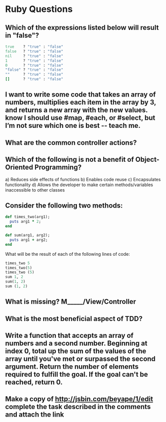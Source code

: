 # Ruby Questions

## Which of the expressions listed below will result in "false"?
```ruby
true    ? "true" : "false"
false   ? "true" : "false"
nil     ? "true" : "false"
1       ? "true" : "false"
0       ? "true" : "false"
"false" ? "true" : "false"
""      ? "true" : "false"
[]      ? "true" : "false"
```
## I want to write some code that takes an array of numbers, multiplies each item in the array by 3, and returns a new array with the new values. know I should use #map, #each, or #select, but I’m not sure which one is best -- teach me.

## What are the common controller actions?

## Which of the following is not a benefit of Object-Oriented Programming?

a) Reduces side effects of functions
b) Enables code reuse
c) Encapsulates functionality
d) Allows the developer to make certain methods/variables inaccessible to other classes

## Consider the following two methods:
```ruby
def times_two(arg1);
  puts arg1 * 2;
end

def sum(arg1, arg2);
  puts arg1 + arg2;
end
```
What will be the result of each of the following lines of code:
```ruby
times_two 5
times_two(5)
times_two (5)
sum 1, 2
sum(1, 2)
sum (1, 2)
```

## What is missing? M_____/View/Controller

## What is the most beneficial aspect of TDD?

## Write a function that accepts an array of numbers and a second number. Beginning at index 0, total up the sum of the values of the array until you've met or surpassed the second argument. Return the number of elements required to fulfill the goal. If the goal can't be reached, return 0.

## Make a copy of http://jsbin.com/beyape/1/edit complete the task described in the comments and attach the link
